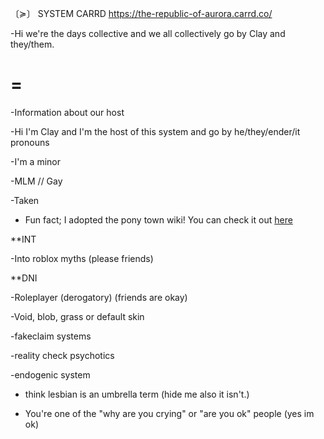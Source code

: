 〔≽〕 SYSTEM CARRD 
https://the-republic-of-aurora.carrd.co/

-Hi we're the days collective and we all collectively go by Clay and they/them.


=
=


-Information about our host 


-Hi I'm Clay and I'm the host of this system and go by he/they/ender/it pronouns

-I'm a minor

-MLM // Gay 

-Taken

- Fun fact; I adopted the pony town wiki! You can check it out [here ](https://ponytown.fandom.com/wiki/PonyTown_Wiki)



**INT

-Into roblox myths (please friends)



**DNI

-Roleplayer (derogatory) (friends are okay)

-Void, blob, grass or default skin

-fakeclaim systems

-reality check psychotics

-endogenic system

- think lesbian is an umbrella term (hide me also it isn't.)

- You're one of the "why are you crying" or "are you ok" people (yes im ok)


